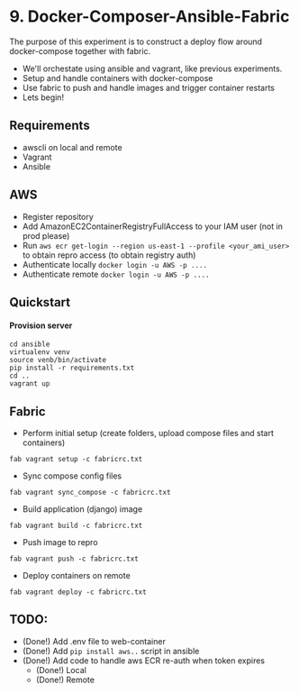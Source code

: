 # 9. Docker-Composer-Ansible-Fabric

The purpose of this experiment is to construct a deploy flow around docker-compose together with fabric.

- We'll orchestate using ansible and vagrant, like previous experiments.
- Setup and handle containers with docker-compose
- Use fabric to push and handle images and trigger container restarts
- Lets begin!


## Requirements
- awscli on local and remote
- Vagrant
- Ansible


## AWS
- Register repository
- Add AmazonEC2ContainerRegistryFullAccess to your IAM user (not in prod please)
- Run `aws ecr get-login --region us-east-1 --profile <your_ami_user>` to obtain repro access (to obtain registry auth)
- Authenticate locally `docker login -u AWS -p ....`
- Authenticate remote `docker login -u AWS -p ....`


## Quickstart

#### Provision server
```
cd ansible
virtualenv venv
source venb/bin/activate
pip install -r requirements.txt
cd ..
vagrant up
```


## Fabric
- Perform initial setup (create folders, upload compose files and start containers)

```
fab vagrant setup -c fabricrc.txt
```

- Sync compose config files

```
fab vagrant sync_compose -c fabricrc.txt
```

- Build application (django) image

```
fab vagrant build -c fabricrc.txt
```

- Push image to repro

```
fab vagrant push -c fabricrc.txt
```

- Deploy containers on remote

```
fab vagrant deploy -c fabricrc.txt
```


## TODO:
- (Done!) Add .env file to web-container
- (Done!) Add `pip install aws..` script in ansible
- (Done!) Add code to handle aws ECR re-auth when token expires
    - (Done!) Local
    - (Done!) Remote
